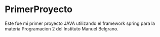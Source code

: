 # PrimerProyecto
Este fue mi primer proyecto JAVA utilizando el framework spring para la materia Programacion 2 del Instituto Manuel Belgrano.
